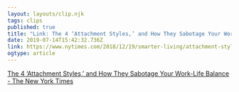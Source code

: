 ```yaml
---
layout: layouts/clip.njk 
tags: clips 
published: true 
title: "Link: The 4 ‘Attachment Styles,’ and How They Sabotage Your Work-Life Balance - The New York Times" 
date: 2019-07-14T15:42:32.736Z 
link: https://www.nytimes.com/2018/12/19/smarter-living/attachment-styles-work-life-balance.html 
ogtype: article 
---
```

[The 4 ‘Attachment Styles,’ and How They Sabotage Your Work-Life Balance - The New York Times](https://www.nytimes.com/2018/12/19/smarter-living/attachment-styles-work-life-balance.html) 
